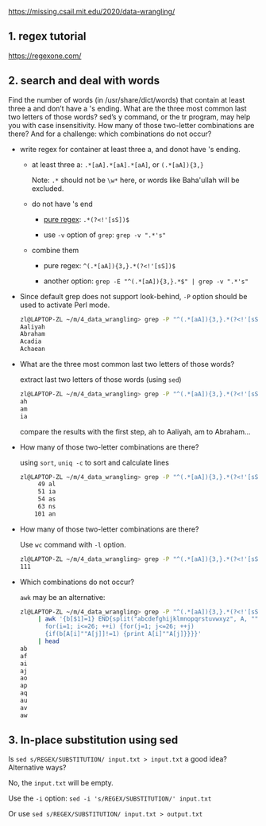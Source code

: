 
https://missing.csail.mit.edu/2020/data-wrangling/

## 1. regex tutorial

https://regexone.com/

## 2. search and deal with words

Find the number of words (in /usr/share/dict/words) that contain at least three a and don’t have a 's ending. What are the three most common last two letters of those words? sed’s y command, or the tr program, may help you with case insensitivity. How many of those two-letter combinations are there? And for a challenge: which combinations do not occur?

- write regex for container at least three a, and donot have 's ending.

     - at least three a: `.*[aA].*[aA].*[aA]`, or `(.*[aA]){3,}`

       Note: `.*` should not be `\w*` here, or words like Baha'ullah will be excluded.

     - do not have 's end
     
          - [pure regex](https://stackoverflow.com/questions/16398471/regex-for-string-not-ending-with-given-suffix): `.*(?<!'[sS])$`
          
          - use `-v` option of `grep`: `grep -v ".*'s"`

     - combine them
          
          - pure regex: `^(.*[aA]){3,}.*(?<!'[sS])$`
          
          - another option: `grep -E "^(.*[aA]){3,}.*$" | grep -v ".*'s"`

- Since default grep does not support look-behind, `-P` option should be used to activate Perl mode.

     ```bash
     zl@LAPTOP-ZL ~/m/4_data_wrangling> grep -P "^(.*[aA]){3,}.*(?<!'[sS])$" words | head -n4
     Aaliyah
     Abraham
     Acadia
     Achaean
     ```

- What are the three most common last two letters of those words?

     extract last two letters of those words (using `sed`)

     ```bash
     zl@LAPTOP-ZL ~/m/4_data_wrangling> grep -P "^(.*[aA]){3,}.*(?<!'[sS])$" words | sed -E 's/.*(\w{2})/\1/' | head -n3
     ah
     am
     ia
     ```

     compare the results with the first step, ah to Aaliyah, am to Abraham...

- How many of those two-letter combinations are there?

     using `sort`, `uniq -c` to sort and calculate lines

     ```bash
     zl@LAPTOP-ZL ~/m/4_data_wrangling> grep -P "^(.*[aA]){3,}.*(?<!'[sS])$" words | sed -E 's/.*(\w{2})/\1/' | sort | uniq -c | sort | tail -n5
          49 al
          51 ia
          54 as
          63 ns
         101 an
     ```

- How many of those two-letter combinations are there?

     Use `wc` command with `-l` option.

     ```bash
     zl@LAPTOP-ZL ~/m/4_data_wrangling> grep -P "^(.*[aA]){3,}.*(?<!'[sS])$" words | sed -E 's/.*(\w{2})/\1/' | sort | uniq -c | wc -l
     111
     ```

- Which combinations do not occur?

     `awk` may be an alternative:

     ```bash
     zl@LAPTOP-ZL ~/m/4_data_wrangling> grep -P "^(.*[aA]){3,}.*(?<!'[sS])$" words | sed -E 's/.*(\w{2})/\1/' | sort | uniq 
          | awk '{b[$1]=1} END{split("abcdefghijklmnopqrstuvwxyz", A, "");
            for(i=1; i<=26; ++i) {for(j=1; j<=26; ++j) 
            {if(b[A[i]""A[j]]!=1) {print A[i]""A[j]}}}}'
          | head
     ab
     af
     ai
     aj
     ao
     ap
     aq
     au
     av
     aw
     ```


## 3. In-place substitution using sed

Is `sed s/REGEX/SUBSTITUTION/ input.txt > input.txt` a good idea? Alternative ways?

No, the `input.txt` will be empty.

Use the `-i` option: `sed -i 's/REGEX/SUBSTITUTION/' input.txt`

Or use `sed s/REGEX/SUBSTITUTION/ input.txt > output.txt`
